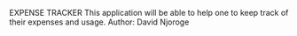 EXPENSE TRACKER
This application will be able to help one to keep track of their expenses and usage.
Author: David Njoroge
